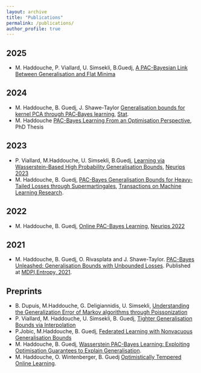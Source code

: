 ```yaml
---
layout: archive
title: "Publications"
permalink: /publications/
author_profile: true
---
```

## 2025
* M. Haddouche, P. Viallard, U. Simsekli, B.Guedj, [A PAC-Bayesian Link Between Generalisation and Flat Minima](https://arxiv.org/abs/2402.08508)

## 2024
* M. Haddouche, B. Guedj, J. Shawe-Taylor [Generalisation bounds for kernel PCA through PAC‐Bayes learning](https://onlinelibrary.wiley.com/doi/epdf/10.1002/sta4.719), [Stat](https://onlinelibrary.wiley.com/journal/20491573).
* M. Haddouche [PAC-Bayes Learning From an Optimisation Perspective](../files/139903_HADDOUCHE_2024_archivage-2.pdf), PhD Thesis 

## 2023
* P. Viallard, M.Haddouche, U. Simsekli, B.Guedj, [Learning via Wasserstein-Based High Probability Generalisation Bounds](https://proceedings.neurips.cc/paper_files/paper/2023/hash/af2bb2b2280d36f8842e440b4e275152-Abstract-Conference.html), [Neurips 2023](https://nips.cc/)
* M. Haddouche, B. Guedj, [PAC-Bayes Generalisation Bounds for Heavy-Tailed Losses through Supermartingales](https://openreview.net/pdf?id=qxrwt6F3sf), [Transactions on Machine Learning Research](https://jmlr.org/tmlr/).
  
## 2022
* M. Haddouche, B. Guedj, [Online PAC-Bayes Learning](https://proceedings.neurips.cc/paper_files/paper/2022/hash/a4d991d581accd2955a1e1928f4e6965-Abstract-Conference.html), [Neurips 2022](https://nips.cc/)

## 2021
* M. Haddouche, B. Guedj, O. Rivasplata and J. Shawe-Taylor. [PAC-Bayes Unleashed: Generalisation Bounds with Unbounded Losses](https://www.mdpi.com/1099-4300/23/10/1330). Published at [MDPI,Entropy, 2021](https://www.mdpi.com/journal/entropy). 



## Preprints
* B. Dupuis, M.Haddouche, G. Deligiannidis, U. Simsekli, [Understanding the Generalization Error of Markov algorithms through
Poissonization](../files/Poissonization.pdf)
* P. Viallard, M. Haddouche, U. Simsekli, B. Guedj, [Tighter Generalisation Bounds via Interpolation](https://arxiv.org/abs/2402.05101)
* P.Jobic, M.Haddouche, B. Guedj, [Federated Learning with Nonvacuous Generalisation Bounds](https://arxiv.org/abs/2310.11203)
* M. Haddouche, B. Guedj, [Wasserstein PAC-Bayes Learning: Exploiting Optimisation Guarantees to Explain Generalisation](https://arxiv.org/abs/2304.07048).
* M. Haddouche, O. Wintenberger, B. Guedj [Optimistically Tempered Online Learning](https://arxiv.org/abs/2301.07530).
